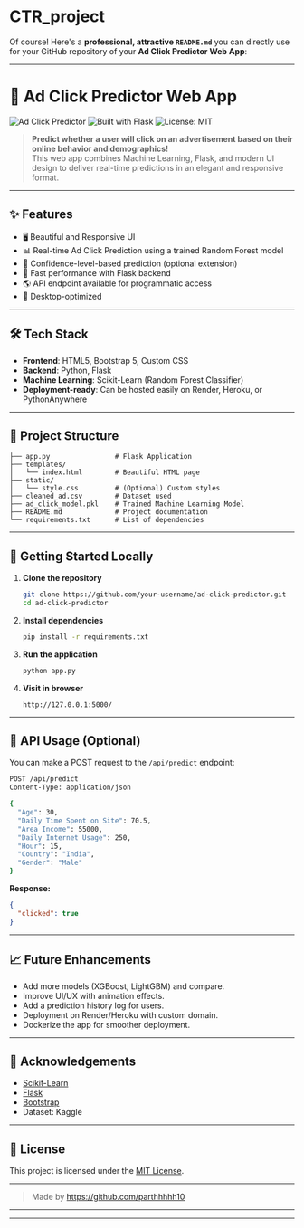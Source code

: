 # CTR_project

Of course! Here's a **professional, attractive `README.md`** you can directly use for your GitHub repository of your **Ad Click Predictor Web App**:

---

# 🚀 Ad Click Predictor Web App

![Ad Click Predictor](https://img.shields.io/badge/Status-Completed-success?style=flat-square)
![Built with Flask](https://img.shields.io/badge/Built%20With-Flask-blue?style=flat-square)
![License: MIT](https://img.shields.io/badge/License-MIT-yellow.svg)

> **Predict whether a user will click on an advertisement based on their online behavior and demographics!**  
> This web app combines Machine Learning, Flask, and modern UI design to deliver real-time predictions in an elegant and responsive format.

---

## ✨ Features

- 🖥️ Beautiful and Responsive UI 
- 📊 Real-time Ad Click Prediction using a trained Random Forest model
- 🎯 Confidence-level-based prediction (optional extension)
- 🚀 Fast performance with Flask backend
- 🌎 API endpoint available for programmatic access
- 📱 Desktop-optimized

---




## 🛠️ Tech Stack

- **Frontend**: HTML5, Bootstrap 5, Custom CSS
- **Backend**: Python, Flask
- **Machine Learning**: Scikit-Learn (Random Forest Classifier)
- **Deployment-ready**: Can be hosted easily on Render, Heroku, or PythonAnywhere

---

## 📂 Project Structure

```
├── app.py                # Flask Application
├── templates/
│   └── index.html        # Beautiful HTML page
├── static/
│   └── style.css         # (Optional) Custom styles
├── cleaned_ad.csv        # Dataset used
├── ad_click_model.pkl    # Trained Machine Learning Model
├── README.md             # Project documentation
└── requirements.txt      # List of dependencies
```

---

## 🚀 Getting Started Locally

1. **Clone the repository**
   ```bash
   git clone https://github.com/your-username/ad-click-predictor.git
   cd ad-click-predictor
   ```

2. **Install dependencies**
   ```bash
   pip install -r requirements.txt
   ```

3. **Run the application**
   ```bash
   python app.py
   ```

4. **Visit in browser**
   ```
   http://127.0.0.1:5000/
   ```

---

## 🎯 API Usage (Optional)

You can make a POST request to the `/api/predict` endpoint:

```bash
POST /api/predict
Content-Type: application/json

{
  "Age": 30,
  "Daily Time Spent on Site": 70.5,
  "Area Income": 55000,
  "Daily Internet Usage": 250,
  "Hour": 15,
  "Country": "India",
  "Gender": "Male"
}
```

**Response:**
```json
{
  "clicked": true
}
```

---

## 📈 Future Enhancements

- Add more models (XGBoost, LightGBM) and compare.
- Improve UI/UX with animation effects.
- Add a prediction history log for users.
- Deployment on Render/Heroku with custom domain.
- Dockerize the app for smoother deployment.

---

## 🙏 Acknowledgements

- [Scikit-Learn](https://scikit-learn.org/)
- [Flask](https://flask.palletsprojects.com/)
- [Bootstrap](https://getbootstrap.com/)
- Dataset: Kaggle

---

## 📄 License

This project is licensed under the [MIT License](LICENSE).

---

> Made by https://github.com/parthhhhh10

---

---
  

